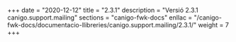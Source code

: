 +++
date        = "2020-12-12"
title       = "2.3.1"
description = "Versió 2.3.1 canigo.support.mailing"
sections    = "canigo-fwk-docs"
enllac		= "/canigo-fwk-docs/documentacio-llibreries/canigo.support.mailing/2.3.1/"
weight		= 7
+++
